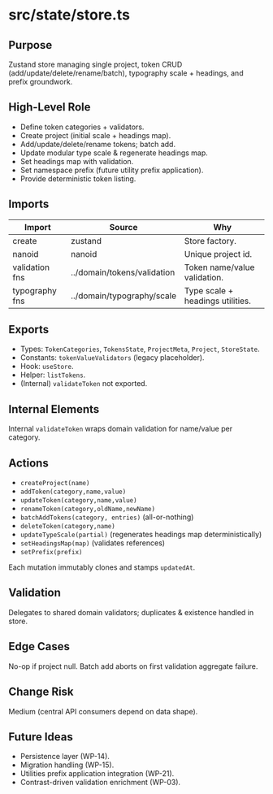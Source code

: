 # src/state/store.ts
<!-- source-hash: 3fb0f36e9a28a60ce584c8d489eeba20cecdd002115095da5b892f47753775f3 -->

## Purpose
Zustand store managing single project, token CRUD (add/update/delete/rename/batch), typography scale + headings, and prefix groundwork.

## High-Level Role
- Define token categories + validators.
- Create project (initial scale + headings map).
- Add/update/delete/rename tokens; batch add.
- Update modular type scale & regenerate headings map.
- Set headings map with validation.
- Set namespace prefix (future utility prefix application).
- Provide deterministic token listing.

## Imports
| Import | Source | Why |
| ------ | ------ | --- |
| create | zustand | Store factory. |
| nanoid | nanoid | Unique project id. |
| validation fns | ../domain/tokens/validation | Token name/value validation. |
| typography fns | ../domain/typography/scale | Type scale + headings utilities. |

## Exports
- Types: `TokenCategories`, `TokensState`, `ProjectMeta`, `Project`, `StoreState`.
- Constants: `tokenValueValidators` (legacy placeholder).
- Hook: `useStore`.
- Helper: `listTokens`.
- (Internal) `validateToken` not exported.

## Internal Elements
Internal `validateToken` wraps domain validation for name/value per category.

## Actions
- `createProject(name)`
- `addToken(category,name,value)`
- `updateToken(category,name,value)`
- `renameToken(category,oldName,newName)`
- `batchAddTokens(category, entries)` (all-or-nothing)
- `deleteToken(category,name)`
- `updateTypeScale(partial)` (regenerates headings map deterministically)
- `setHeadingsMap(map)` (validates references)
- `setPrefix(prefix)`

Each mutation immutably clones and stamps `updatedAt`.

## Validation
Delegates to shared domain validators; duplicates & existence handled in store.

## Edge Cases
No-op if project null. Batch add aborts on first validation aggregate failure.

## Change Risk
Medium (central API consumers depend on data shape).

## Future Ideas
- Persistence layer (WP-14).
- Migration handling (WP-15).
- Utilities prefix application integration (WP-21).
- Contrast-driven validation enrichment (WP-03).
